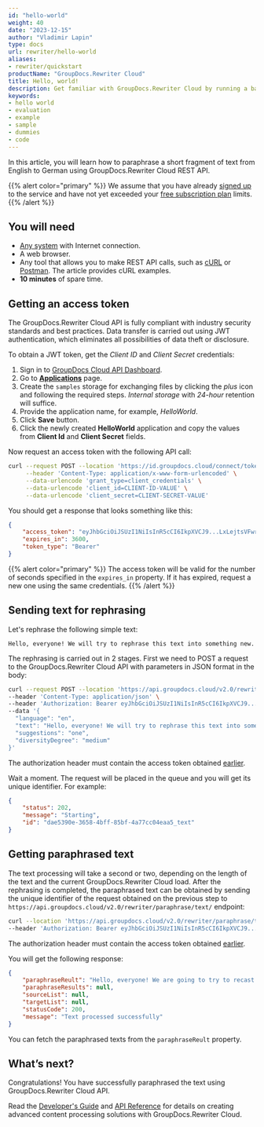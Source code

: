 ```yaml
---
id: "hello-world"
weight: 40
date: "2023-12-15"
author: "Vladimir Lapin"
type: docs
url: rewriter/hello-world
aliases:
- rewriter/quickstart
productName: "GroupDocs.Rewriter Cloud"
title: Hello, world!
description: Get familiar with GroupDocs.Rewriter Cloud by running a bare minimum example.
keywords:
- hello world
- evaluation
- example
- sample
- dummies
- code
---
```


In this article, you will learn how to paraphrase a short fragment of text from English to German using GroupDocs.Rewriter Cloud REST API.

{{% alert color="primary" %}} 
We assume that you have already [signed up](/rewriter/sign-up/) to the service and have not yet exceeded your [free subscription plan](/rewriter/subscription/) limits.
{{% /alert %}} 

## You will need

- [Any system](/rewriter/system-requirements/) with Internet connection.
- A web browser.
- Any tool that allows you to make REST API calls, such as [cURL](https://curl.se/) or [Postman](https://www.postman.com/). The article provides cURL examples.
- **10 minutes** of spare time.

## Getting an access token

The GroupDocs.Rewriter Cloud API is fully compliant with industry security standards and best practices. Data transfer is carried out using JWT authentication, which eliminates all possibilities of data theft or disclosure.

To obtain a JWT token, get the _Client ID_ and _Client Secret_ credentials:

1. Sign in to [GroupDocs Cloud API Dashboard](https://dashboard.groupdocs.cloud/).
2. Go to [**Applications**](https://dashboard.groupdocs.cloud/applications) page.
3. Create the `samples` storage for exchanging files by clicking the _plus_ icon and following the required steps. _Internal storage_ with _24-hour_ retention will suffice.
4. Provide the application name, for example, _HelloWorld_.
5. Click **Save** button.
6. Click the newly created **HelloWorld** application and copy the values from **Client Id** and **Client Secret** fields.

Now request an access token with the following API call:

```bash
curl --request POST --location 'https://id.groupdocs.cloud/connect/token' \
     --header 'Content-Type: application/x-www-form-urlencoded' \
     --data-urlencode 'grant_type=client_credentials' \
     --data-urlencode 'client_id=CLIENT-ID-VALUE' \
     --data-urlencode 'client_secret=CLIENT-SECRET-VALUE'
```

You should get a response that looks something like this:

```json
{
    "access_token": "eyJhbGciOiJSUzI1NiIsInR5cCI6IkpXVCJ9...LxLejtsVFwrZpHA",
    "expires_in": 3600,
    "token_type": "Bearer"
}
```

{{% alert color="primary" %}} 
The access token will be valid for the number of seconds specified in the `expires_in` property. If it has expired, request a new one using the same credentials.
{{% /alert %}} 

## Sending text for rephrasing

Let's rephrase the following simple text:

```
Hello, everyone! We will try to rephrase this text into something new.
```

The rephrasing is carried out in 2 stages. First we need to POST a request to the GroupDocs.Rewriter Cloud API with parameters in JSON format in the body:

```bash
curl --request POST --location 'https://api.groupdocs.cloud/v2.0/rewriter/paraphrase/text' \
--header 'Content-Type: application/json' \
--header 'Authorization: Bearer eyJhbGciOiJSUzI1NiIsInR5cCI6IkpXVCJ9...LxLejtsVFwrZpHA' \
--data '{
  "language": "en",
  "text": "Hello, everyone! We will try to rephrase this text into something new.",
  "suggestions": "one",
  "diversityDegree": "medium"
}'
```

The authorization header must contain the access token obtained [earlier](#getting-an-access-token).

Wait a moment. The request will be placed in the queue and you will get its unique identifier. For example:

```json
{
    "status": 202,
    "message": "Starting",
    "id": "dae5390e-3658-4bff-85bf-4a77cc04eaa5_text"
}
```

## Getting paraphrased text

The text processing will take a second or two, depending on the length of the text and the current GroupDocs.Rewriter Cloud load. After the rephrasing is completed, the paraphrased text can be obtained by sending the unique identifier of the request obtained on the previous step to `https://api.groupdocs.cloud/v2.0/rewriter/paraphrase/text/` endpoint:

```bash
curl --location 'https://api.groupdocs.cloud/v2.0/rewriter/paraphrase/text/dae5390e-3658-4bff-85bf-4a77cc04eaa5_text' \
--header 'Authorization: Bearer eyJhbGciOiJSUzI1NiIsInR5cCI6IkpXVCJ9...LxLejtsVFwrZpHA'
```

The authorization header must contain the access token obtained [earlier](#getting-an-access-token).

You will get the following response:

```json
{
    "paraphraseReult": "Hello, everyone! We are going to try to recast this text as something new.",
    "paraphraseResults": null,
    "sourceList": null,
    "targetList": null,
    "statusCode": 200,
    "message": "Text processed successfully"
}
```

You can fetch the paraphrased texts from the `paraphraseReult` property.

## What’s next?

Congratulations! You have successfully paraphrased the text using GroupDocs.Rewriter Cloud API.

Read the [Developer's Guide](/rewriter/developer-guide/) and [API Reference](https://api.groupdocs.cloud/v2.0/rewriter/swagger/index.html) for details on creating advanced content processing solutions with GroupDocs.Rewriter Cloud.
